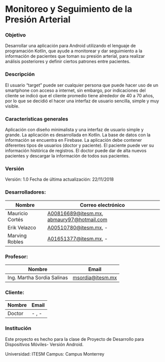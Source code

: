 # Monitoreo y Seguimiento de la Presión Arterial

### Objetivo
Desarrollar una aplicación para Android utilizando el lenguaje de programación Kotlin, que ayude a monitorear y dar seguimiento a la información de pacientes que toman su presión arterial, para realizar análisis posteriores y definir ciertos patrones entre pacientes.

### Descripción
El usuario “target” puede ser cualquier persona que puede hacer uso de un smartphone con acceso a internet, sin embargo, por indicaciones del cliente se indicó que el cliente promedio tiene alrededor de 40 a 70 años, por lo que se decidió el hacer una interfaz de usuario sencilla, simple y muy visible.

### Características generales
Aplicación con diseño minimalista y una interfaz de usuario simple y grande.
La aplicación es desarrollada en Kotlin.
La base de datos con la información se encuentra en Firebase.
La aplicación debe contener diferentes tipos de usuarios  (doctor y paciente).
El paciente puede ver su información histórica de registros.
El doctor puede dar de alta nuevos pacientes y descargar la información de todos sus pacientes.

### Versión
Versión: 1.0
Fecha de última actualización: 22/11/2018

### Desarrolladores:

| Nombre  | Correo electrónico |
| ------------- | ------------- |
| Mauricio Cortés  | A00816689@itesm.mx, abmaury97@hotmail.com  |
| Erik Velazco  | A00510780@itesm.mx, -  |
| Marving Robles  | A01651377@itesm.mx, -  |

### Profesor:

| Nombre  | Email |
| ------------- | ------------- |
| Ing. Martha Sordia Salinas | msordia@itesm.mx |

### Cliente:

| Nombre  | Email |
| ------------- | ------------- |
| Doctor  | - , - |

### Institución

Este proyecto es hecho para la clase de Proyecto de Desarrollo para Dispositivos Móviles- Versión Android.

Universidad: ITESM
Campus: Campus Monterrey

